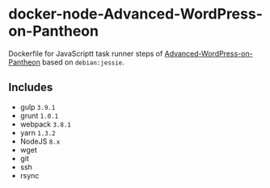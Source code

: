 # docker-node-Advanced-WordPress-on-Pantheon
Dockerfile for JavaScriptt task runner steps of [Advanced-WordPress-on-Pantheon](https://github.com/ataylorme/Advanced-WordPress-on-Pantheon) based on `debian:jessie`.

## Includes
* gulp `3.9.1`
* grunt `1.0.1`
* webpack `3.8.1`
* yarn `1.3.2`
* NodeJS `8.x`
* wget
* git
* ssh
* rsync

